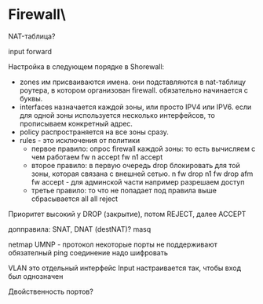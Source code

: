 # Firewall\

NAT-таблица?

input 
forward


Настройка в следующем порядке в Shorewall:
- zones
    им присваиваются имена. они подставляются в nat-таблицу роутера, в котором организован firewall. обязательно начинается с буквы. 
- interfaces
    назначается каждой зоны, или просто IPV4 или IPV6. если для одной зоны используется несколько интерфейсов, то прописываем конкретный адрес. 
- policy 
    распространяется на все зоны сразу. 
- rules - это исключения от политики
    - первое правило: опрос firewall каждой зоны: то есть вычисляем с чем работаем
        fw n accept
        fw n1 accept
    - второе правило: в первую очередь drop блокировать для той зоны, которая связана с внешней сетью. 
        n fw drop
        n1 fw drop
        afm fw accept - для админской части например разрешаем доступ
    - третье правило: то что не попадает под правила выше сбрасывается
       all all reject

Приоритет высокий у DROP (закрытие), потом REJECT, далее ACCEPT

допправила: SNAT, DNAT (destNAT)? 
masq

netmap 
UMNP - протокол
некоторые порты не поддерживают обязателный ping 
соединение надо шифровать 

VLAN это отдельный интерфейс
Input настраивается так, чтобы вход был однозначен

Двойственность портов?
